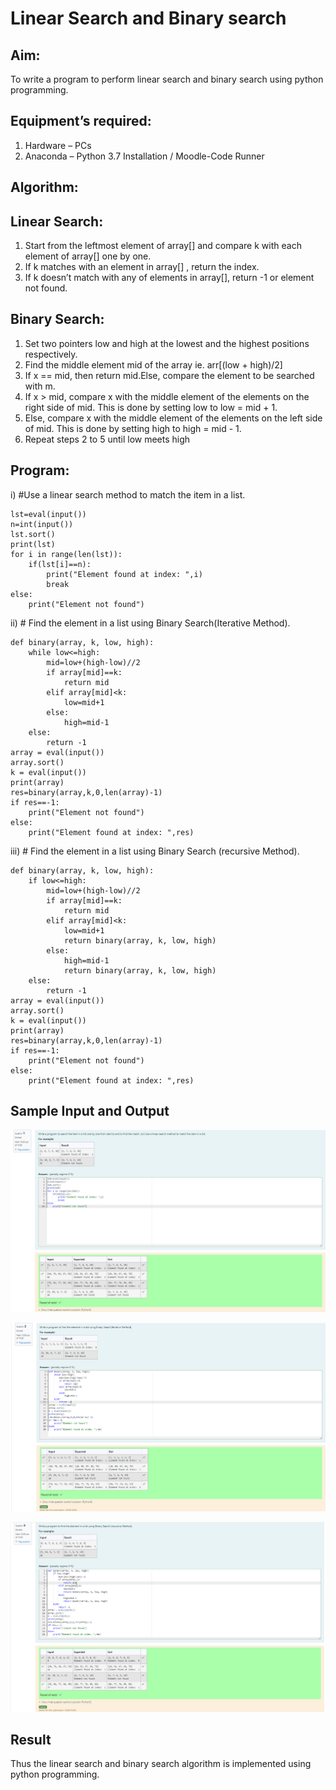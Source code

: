 # Linear Search and Binary search
## Aim:
To write a program to perform linear search and binary search using python programming.
## Equipment’s required:
1.	Hardware – PCs
2.	Anaconda – Python 3.7 Installation / Moodle-Code Runner
## Algorithm:
## Linear Search:
1.	Start from the leftmost element of array[] and compare k with each element of array[] one by one.
2.	If k matches with an element in array[] , return the index.
3.	If k doesn’t match with any of elements in array[], return -1 or element not found.
## Binary Search:
1.	Set two pointers low and high at the lowest and the highest positions respectively.
2.	Find the middle element mid of the array ie. arr[(low + high)/2]
3.	If x == mid, then return mid.Else, compare the element to be searched with m.
4.	If x > mid, compare x with the middle element of the elements on the right side of mid. This is done by setting low to low = mid + 1.
5.	Else, compare x with the middle element of the elements on the left side of mid. This is done by setting high to high = mid - 1.
6.	Repeat steps 2 to 5 until low meets high
## Program:
i)	#Use a linear search method to match the item in a list.
```
lst=eval(input())
n=int(input())
lst.sort()
print(lst)
for i in range(len(lst)):
    if(lst[i]==n):
        print("Element found at index: ",i)
        break
else:
    print("Element not found")
```
ii)	# Find the element in a list using Binary Search(Iterative Method).
```
def binary(array, k, low, high):
    while low<=high:
        mid=low+(high-low)//2
        if array[mid]==k:
            return mid
        elif array[mid]<k:
            low=mid+1
        else:
            high=mid-1
    else:
        return -1
array = eval(input())
array.sort()
k = eval(input()) 
print(array)
res=binary(array,k,0,len(array)-1)
if res==-1:
    print("Element not found")
else:
    print("Element found at index: ",res)

```
iii)	# Find the element in a list using Binary Search (recursive Method).
```
def binary(array, k, low, high):
    if low<=high:
        mid=low+(high-low)//2
        if array[mid]==k:
            return mid
        elif array[mid]<k:
            low=mid+1
            return binary(array, k, low, high)
        else:
            high=mid-1
            return binary(array, k, low, high)
    else:
        return -1
array = eval(input())
array.sort()
k = eval(input()) 
print(array)
res=binary(array,k,0,len(array)-1)
if res==-1:
    print("Element not found")
else:
    print("Element found at index: ",res)

```
## Sample Input and Output
![alt text](<Screenshot 2024-04-17 092847.png>)

![alt text](<Screenshot 2024-04-17 092909.png>)

![alt text](<Screenshot 2024-04-17 092926.png>)

## Result
Thus the linear search and binary search algorithm is implemented using python programming.

